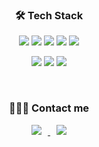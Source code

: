 


<h3 align="center">  🛠 Tech Stack </h3>


<p align="center">
    <img src="https://img.shields.io/badge/java-007396?style=flat&logo=java&logoColor=white">
    <img src="https://img.shields.io/badge/javascript-F7DF1E?style=flat&logo=javascript&logoColor=black">
    <img src="https://img.shields.io/badge/html5-E34F26?style=flat&logo=html5&logoColor=white">
    <img src="https://img.shields.io/badge/css-1572B6?style=flat&logo=css3&logoColor=white">
    <img src="https://img.shields.io/badge/spring-6DB33F?style=flat&logo=spring&logoColor=white">
</p>

<p align="center">
    <img src="https://img.shields.io/badge/springboot-6DB33F?style=flat&logo=springboot&logoColor=white">
    <img src="https://img.shields.io/badge/oracle-F80000?style=flat&logo=oracle&logoColor=white">
    <img src="https://img.shields.io/badge/mysql-4479A1?style=flat&logo=mysql&logoColor=white">
</p>


<br>


<h3 align="center">  🙋🏻‍♀️ Contact me </h3>

<div align="center">
<a href="mailto:gytjs513563@gmail.com">
    <img 
        src="https://img.shields.io/badge/Gmail-d14836?style=flat&logo=Gmail&logoColor=white&link=mailto:quf8093@gmail.com"
        style="height : auto; margin-left : 10px; margin-right : 10px;"/>
</a> <a href="https://www.notion.so/162fa5fc395f498db64a874f5ca591a7?pvs=4">
    <img 
        src="http://img.shields.io/badge/Notion-black?style=flat&logo=Notion&link=https://www.notion.so/162fa5fc395f498db64a874f5ca591a7?pvs=4"
        style="height : auto; margin-left : 10px; margin-right : 10px;"/>
</a>
</div>

<!--
**wkdgytjs/wkdgytjs** is a ✨ _special_ ✨ repository because its `README.md` (this file) appears on your GitHub profile.

Here are some ideas to get you started:

- 🔭 I’m currently working on ...
- 🌱 I’m currently learning ...
- 👯 I’m looking to collaborate on ...
- 🤔 I’m looking for help with ...
- 💬 Ask me about ...
- 📫 How to reach me: ...
- 😄 Pronouns: ...
- ⚡ Fun fact: ...
-->
